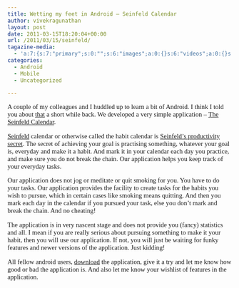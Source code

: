 ```yaml
---
title: Wetting my feet in Android – Seinfeld Calendar
author: vivekragunathan
layout: post
date: 2011-03-15T18:20:04+00:00
url: /2011/03/15/seinfeld/
tagazine-media:
  - 'a:7:{s:7:"primary";s:0:"";s:6:"images";a:0:{}s:6:"videos";a:0:{}s:11:"image_count";s:1:"0";s:6:"author";s:8:"16968609";s:7:"blog_id";s:8:"16420864";s:9:"mod_stamp";s:19:"2011-03-15 18:20:04";}'
categories:
  - Android
  - Mobile
  - Uncategorized

---
```

<p style="font-family:Tahoma;font-size:11pt;">
  A couple of my colleagues and I huddled up to learn a bit of Android. I think I told you about <a href="http://vivekragunathan.wordpress.com/2011/03/08/anonymous-classes-vs-delegates/" target="_blank">that</a> a short while back. We developed a very simple application &#8211; <a href="https://market.android.com/details?id=com.pongal.seinfeld&feature=search_result" target="_blank">The Seinfeld Calendar</a>.
</p>

<p style="font-family:Tahoma;font-size:11pt;">
  <a href="http://en.wikipedia.org/wiki/Jerry_Seinfeld" target="_blank">Seinfeld</a> calendar or otherwise called the habit calendar is <a href="http://lifehacker.com/#!281626/jerry-seinfelds-productivity-secret" target="_blank">Seinfeld&#8217;s productivity secret</a>. The secret of achieving your goal is practising something, whatever your goal is, everyday and make it a habit. And mark it in your calendar each day you practice, and make sure you do not break the chain. Our application helps you keep track of your everyday tasks.
</p>

<p style="font-family:Tahoma;font-size:11pt;">
  Our application does not jog or meditate or quit smoking for you. You have to do your tasks. Our application provides the facility to create tasks for the habits you wish to pursue, which in certain cases like smoking means quitting. And then you mark each day in the calendar if you pursued your task, else you don&#8217;t mark and break the chain. And no cheating!
</p>

<p style="font-family:Tahoma;font-size:11pt;">
  The application is in very nascent stage and does not provide you (fancy) statistics and all. I mean if you are really serious about pursuing something to make it your habit, then you will use our application. If not, you will just be waiting for funky features and newer versions of the application. Just kidding!
</p>

<p style="font-family:Tahoma;font-size:11pt;">
  All fellow android users, <a href="https://market.android.com/details?id=com.pongal.seinfeld&feature=search_result" target="_blank">download</a> the application, give it a try and let me know how good or bad the application is. And also let me know your wishlist of features in the application.
</p>